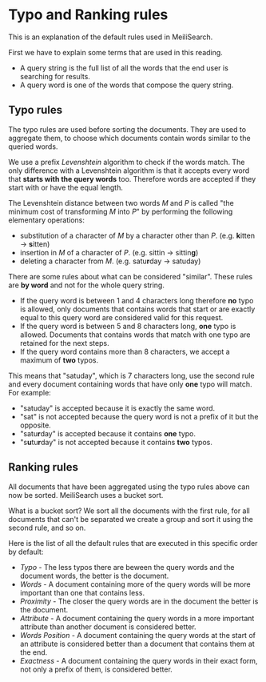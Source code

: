 # Typo and Ranking rules

This is an explanation of the default rules used in MeiliSearch.

First we have to explain some terms that are used in this reading.

- A query string is the full list of all the words that the end user is searching for results.
- A query word is one of the words that compose the query string.



## Typo rules

The typo rules are used before sorting the documents. They are used to aggregate them, to choose which documents contain words similar to the queried words.

We use a prefix _Levenshtein_ algorithm to check if the words match. The only difference with a Levenshtein algorithm is that it accepts every word that **starts with the query words** too. Therefore words are accepted if they start with or have the equal length.



The Levenshtein distance between two words _M_ and _P_ is called "the minimum cost of transforming _M_ into _P_" by performing the following elementary operations:

- substitution of a character of _M_ by a character other than _P_. (e.g. **k**itten → **s**itten)
- insertion in _M_ of a character of _P_. (e.g. sittin → sittin**g**)
- deleting a character from _M_. (e.g. satu**r**day → satuday)



There are some rules about what can be considered "similar". These rules are **by word** and not for the whole query string.

- If the query word is between 1 and 4 characters long therefore **no** typo is allowed, only documents that contains words that start or are exactly equal to this query word are considered valid for this request.
- If the query word is between 5 and 8 characters long, **one** typo is allowed. Documents that contains words that match with one typo are retained for the next steps.
- If the query word contains more than 8 characters, we accept a maximum of **two** typos.



This means that "satuday", which is 7 characters long, use the second rule and every document containing words that have only **one** typo will match. For example:

- "satuday" is accepted because it is exactly the same word.
- "sat" is not accepted because the query word is not a prefix of it but the opposite.
- "satu**r**day" is accepted because it contains **one** typo.
- "s**u**tu**r**day" is not accepted because it contains **two** typos.



## Ranking rules

All documents that have been aggregated using the typo rules above can now be sorted. MeiliSearch uses a bucket sort.

What is a bucket sort? We sort all the documents with the first rule, for all documents that can't be separated we create a group and sort it using the second rule, and so on.

Here is the list of all the default rules that are executed in this specific order by default:

- _Typo_ - The less typos there are beween the query words and the document words, the better is the document.
- _Words_ - A document containing more of the query words will be more important than one that contains less.
- _Proximity_ - The closer the query words are in the document the better is the document.
- _Attribute_ - A document containing the query words in a more important attribute than another document is considered better.
- _Words Position_ - A document containing the query words at the start of an attribute is considered better than a document that contains them at the end.
- _Exactness_ - A document containing the query words in their exact form, not only a prefix of them, is considered better.

